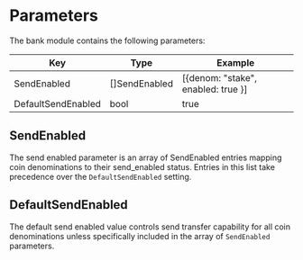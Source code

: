 # Parameters

The bank module contains the following parameters:

| Key                | Type          | Example                            |
| ------------------ | ------------- | ---------------------------------- |
| SendEnabled        | []SendEnabled | [{denom: "stake", enabled: true }] |
| DefaultSendEnabled | bool          | true                               |

## SendEnabled

The send enabled parameter is an array of SendEnabled entries mapping coin
denominations to their send_enabled status. Entries in this list take
precedence over the `DefaultSendEnabled` setting.

## DefaultSendEnabled

The default send enabled value controls send transfer capability for all
coin denominations unless specifically included in the array of `SendEnabled`
parameters.

